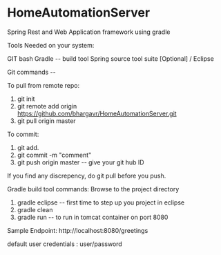 HomeAutomationServer
===============================================

Spring Rest and Web Application framework using gradle

Tools Needed on your system:

GIT bash
Gradle -- build tool
Spring source tool suite [Optional] / Eclipse


Git commands --

To pull from remote repo:
1. git init
2. git remote add origin https://github.com/bhargavr/HomeAutomationServer.git
3. git pull origin master

To commit:
1. git add.
2. git commit -m "comment"
3. git push origin master -- give your git hub ID

If you find any discrepency, do git pull before you push.


Gradle build tool commands:
Browse to the project directory
1. gradle eclipse -- first time to step up you project in eclipse
2. gradle clean
3. gradle run -- to run in tomcat container on port 8080

Sample Endpoint: http://localhost:8080/greetings

default user credentials : user/password
